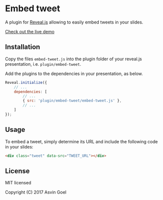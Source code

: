 # Embed tweet

A plugin for [Reveal.js](https://github.com/hakimel/reveal.js) allowing to easily embed tweets in your slides.

[Check out the live demo](https://rajgoel.github.io/reveal.js-demos/embed-tweet-demo.html)

## Installation

Copy the files ```embed-tweet.js``` into the plugin folder of your reveal.js presentation, i.e. ```plugin/embed-tweet```.

Add the plugins to the dependencies in your presentation, as below. 

```javascript
Reveal.initialize({
	// ...
	dependencies: [
		// ... 
		{ src: 'plugin/embed-tweet/embed-tweet.js' },
		// ... 
	]
});
```

## Usage

To embed a tweet, simply determine its URL and include the following code in your slides:

```html
<div class="tweet" data-src="TWEET_URL"></div>
```

## License

MIT licensed

Copyright (C) 2017 Asvin Goel
